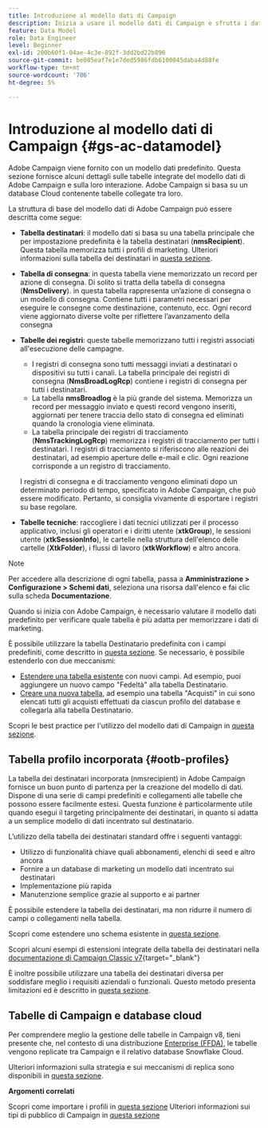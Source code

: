 ```yaml
---
title: Introduzione al modello dati di Campaign
description: Inizia a usare il modello dati di Campaign e sfrutta i dati provenienti dalle tue origini per migliorare le comunicazioni e gli output di marketing.
feature: Data Model
role: Data Engineer
level: Beginner
exl-id: 200b60f1-04ae-4c3e-892f-3dd2bd22b896
source-git-commit: be085eaf7e1e7ded5986fdb6100045daba4d88fe
workflow-type: tm+mt
source-wordcount: '706'
ht-degree: 5%

---
```


# Introduzione al modello dati di Campaign {#gs-ac-datamodel}

Adobe Campaign viene fornito con un modello dati predefinito. Questa sezione fornisce alcuni dettagli sulle tabelle integrate del modello dati di Adobe Campaign e sulla loro interazione. Adobe Campaign si basa su un database Cloud contenente tabelle collegate tra loro.

La struttura di base del modello dati di Adobe Campaign può essere descritta come segue:

* **Tabella destinatari**: il modello dati si basa su una tabella principale che per impostazione predefinita è la tabella destinatari (**nmsRecipient**). Questa tabella memorizza tutti i profili di marketing. Ulteriori informazioni sulla tabella dei destinatari in [questa sezione](#ootb-profiles).

* **Tabella di consegna**: in questa tabella viene memorizzato un record per azione di consegna. Di solito si tratta della tabella di consegna (**NmsDelivery**). in questa tabella rappresenta un’azione di consegna o un modello di consegna. Contiene tutti i parametri necessari per eseguire le consegne come destinazione, contenuto, ecc. Ogni record viene aggiornato diverse volte per riflettere l’avanzamento della consegna

* **Tabelle dei registri**: queste tabelle memorizzano tutti i registri associati all&#39;esecuzione delle campagne.

   * I registri di consegna sono tutti messaggi inviati a destinatari o dispositivi su tutti i canali. La tabella principale dei registri di consegna (**NmsBroadLogRcp**) contiene i registri di consegna per tutti i destinatari.
   * La tabella **nmsBroadlog** è la più grande del sistema. Memorizza un record per messaggio inviato e questi record vengono inseriti, aggiornati per tenere traccia dello stato di consegna ed eliminati quando la cronologia viene eliminata.
   * La tabella principale dei registri di tracciamento (**NmsTrackingLogRcp**) memorizza i registri di tracciamento per tutti i destinatari. I registri di tracciamento si riferiscono alle reazioni dei destinatari, ad esempio aperture delle e-mail e clic. Ogni reazione corrisponde a un registro di tracciamento.

  I registri di consegna e di tracciamento vengono eliminati dopo un determinato periodo di tempo, specificato in Adobe Campaign, che può essere modificato. Pertanto, si consiglia vivamente di esportare i registri su base regolare.

* **Tabelle tecniche**: raccogliere i dati tecnici utilizzati per il processo applicativo, inclusi gli operatori e i diritti utente (**xtkGroup**), le sessioni utente (**xtkSessionInfo**), le cartelle nella struttura dell&#39;elenco delle cartelle (**XtkFolder**), i flussi di lavoro (**xtkWorkflow**) e altro ancora.

>[!NOTE]
>
>Per accedere alla descrizione di ogni tabella, passa a **Amministrazione > Configurazione > Schemi dati**, seleziona una risorsa dall&#39;elenco e fai clic sulla scheda **Documentazione**.

Quando si inizia con Adobe Campaign, è necessario valutare il modello dati predefinito per verificare quale tabella è più adatta per memorizzare i dati di marketing.

È possibile utilizzare la tabella Destinatario predefinita con i campi predefiniti, come descritto in [questa sezione](#ootb-profiles). Se necessario, è possibile estenderlo con due meccanismi:

* [Estendere una tabella esistente](extend-schema.md) con nuovi campi. Ad esempio, puoi aggiungere un nuovo campo &quot;Fedeltà&quot; alla tabella Destinatario.
* [Creare una nuova tabella](create-schema.md), ad esempio una tabella &quot;Acquisti&quot; in cui sono elencati tutti gli acquisti effettuati da ciascun profilo del database e collegarla alla tabella Destinatario.

Scopri le best practice per l&#39;utilizzo del modello dati di Campaign in [questa sezione](datamodel-best-practices.md).

## Tabella profilo incorporata {#ootb-profiles}

La tabella dei destinatari incorporata (nmsrecipient) in Adobe Campaign fornisce un buon punto di partenza per la creazione del modello di dati. Dispone di una serie di campi predefiniti e collegamenti alle tabelle che possono essere facilmente estesi. Questa funzione è particolarmente utile quando esegui il targeting principalmente dei destinatari, in quanto si adatta a un semplice modello di dati incentrato sul destinatario.

L’utilizzo della tabella dei destinatari standard offre i seguenti vantaggi:

* Utilizzo di funzionalità chiave quali abbonamenti, elenchi di seed e altro ancora
* Fornire a un database di marketing un modello dati incentrato sui destinatari
* Implementazione più rapida
* Manutenzione semplice grazie al supporto e ai partner

È possibile estendere la tabella dei destinatari, ma non ridurre il numero di campi o collegamenti nella tabella.

Scopri come estendere uno schema esistente in [questa sezione](extend-schema.md).

Scopri alcuni esempi di estensioni integrate della tabella dei destinatari nella [documentazione di Campaign Classic v7](https://experienceleague.adobe.com/docs/campaign-classic/using/configuring-campaign-classic/editing-schemas/examples-of-schemas-edition.html#extending-a-table){target="_blank"}

È inoltre possibile utilizzare una tabella dei destinatari diversa per soddisfare meglio i requisiti aziendali o funzionali. Questo metodo presenta limitazioni ed è descritto in [questa sezione](custom-recipient.md).

## Tabelle di Campaign e database cloud

Per comprendere meglio la gestione delle tabelle in Campaign v8, tieni presente che, nel contesto di una distribuzione [Enterprise (FFDA)](../architecture/enterprise-deployment.md), le tabelle vengono replicate tra Campaign e il relativo database Snowflake Cloud.

Ulteriori informazioni sulla strategia e sui meccanismi di replica sono disponibili in [questa sezione](../architecture/replication.md).

**Argomenti correlati**

Scopri come importare i profili in [questa sezione](../start/import.md)
Ulteriori informazioni sui tipi di pubblico di Campaign in [questa sezione](../start/audiences.md)
